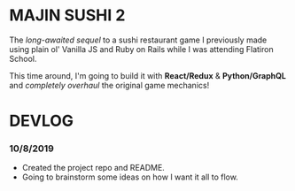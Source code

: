 # MAJIN SUSHI 2
The *long-awaited sequel* to a sushi restaurant game I previously made using plain ol' Vanilla JS and Ruby on Rails while I was attending Flatiron School.

This time around, I'm going to build it with **React/Redux** & **Python/GraphQL** and *completely overhaul* the original game mechanics!

# DEVLOG
### 10/8/2019
- Created the project repo and README. 
- Going to brainstorm some ideas on how I want it all to flow.